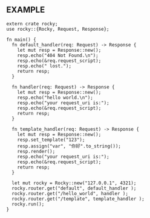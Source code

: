 EXAMPLE
------

    extern crate rocky;
    use rocky::{Rocky, Request, Response};

    fn main() {
      fn default_handler(req: Request) -> Response {
        let mut resp = Response::new();
        resp.echo("404 Not Found.\n");
        resp.echo(&req.request_script);
        resp.echo(" lost.");
        return resp;
      }

      fn handler(req: Request) -> Response {
        let mut resp = Response::new();
        resp.echo("hello world.\n");
        resp.echo("your request_uri is:");
        resp.echo(&req.request_script);
        return resp;
      }

      fn template_handler(req: Request) -> Response {
        let mut resp = Response::new();
        resp.set_template("123");
        resp.assign("var", "你好".to_string());
        resp.render();
        resp.echo("your request_uri is:");
        resp.echo(&req.request_script);
        return resp;
      }

      let mut rocky = Rocky::new("127.0.0.1", 4321);
      rocky.router.get("default", default_handler );
      rocky.router.get("/hello_world", handler );
      rocky.router.get("/template", template_handler );
      rocky.run();
    }

